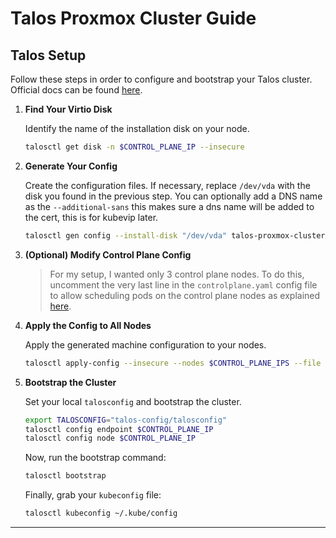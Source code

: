 # Talos Proxmox Cluster Guide

## Talos Setup

Follow these steps in order to configure and bootstrap your Talos cluster. Official docs can be found [here](https://www.talos.dev/v1.11/talos-guides/install/virtualized-platforms/proxmox/).

1.  **Find Your Virtio Disk**

    Identify the name of the installation disk on your node.

    ```bash
    talosctl get disk -n $CONTROL_PLANE_IP --insecure
    ```

2.  **Generate Your Config**

    Create the configuration files. If necessary, replace `/dev/vda` with the disk you found in the previous step. You can optionally add a DNS name as the `--additional-sans` this makes sure a dns name will be added to the cert, this is for kubevip later.

    ```bash
    talosctl gen config --install-disk "/dev/vda" talos-proxmox-cluster https://$CONTROL_PLANE_IP:6443 --additional-sans $CLUSTER_DNS --output talos-config --install-image factory.talos.dev/installer/ce4c980550dd2ab1b17bbf2b08801c7eb59418eafe8f279833297925d67c7515:v1.11.0
    ```

3.  **(Optional) Modify Control Plane Config**

    > For my setup, I wanted only 3 control plane nodes.
    > To do this, uncomment the very last line in the `controlplane.yaml` config file to allow scheduling pods on the control plane nodes as explained [here](https://www.talos.dev/v1.11/talos-guides/howto/workers-on-controlplane/).

4.  **Apply the Config to All Nodes**

    Apply the generated machine configuration to your nodes.

    ```bash
    talosctl apply-config --insecure --nodes $CONTROL_PLANE_IPS --file talos-config/controlplane.yaml
    ```

5.  **Bootstrap the Cluster**

    Set your local `talosconfig` and bootstrap the cluster.

    ```bash
    export TALOSCONFIG="talos-config/talosconfig"
    talosctl config endpoint $CONTROL_PLANE_IP
    talosctl config node $CONTROL_PLANE_IP
    ```

    Now, run the bootstrap command:

    ```bash
    talosctl bootstrap
    ```

    Finally, grab your `kubeconfig` file:

    ```bash
    talosctl kubeconfig ~/.kube/config
    ```

---
